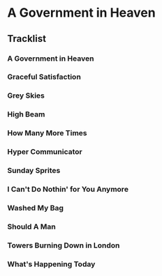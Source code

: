 # A Government in Heaven

## Tracklist
### A Government in Heaven
### Graceful Satisfaction
### Grey Skies
### High Beam
### How Many More Times
### Hyper Communicator
### Sunday Sprites
### I Can't Do Nothin' for You Anymore
### Washed My Bag
### Should A Man
### Towers Burning Down in London
### What's Happening Today
